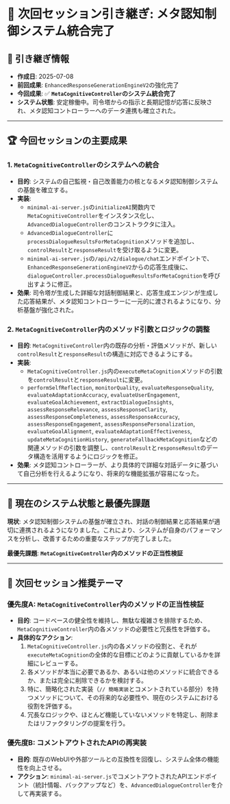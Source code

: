 # 🤝 次回セッション引き継ぎ: メタ認知制御システム統合完了

## 📅 **引き継ぎ情報**
- **作成日**: 2025-07-08
- **前回成果**: `EnhancedResponseGenerationEngineV2`の強化完了
- **今回成果**: ✅ **`MetaCognitiveController`のシステム統合完了**
- **システム状態**: 安定稼働中。司令塔からの指示と長期記憶が応答に反映され、メタ認知コントローラーへのデータ連携も確立された。

---

## 🏆 **今回セッションの主要成果**

### **1. `MetaCognitiveController`のシステムへの統合**
- **目的**: システムの自己監視・自己改善能力の核となるメタ認知制御システムの基盤を確立する。
- **実装**: 
    - `minimal-ai-server.js`の`initializeAI`関数内で`MetaCognitiveController`をインスタンス化し、`AdvancedDialogueController`のコンストラクタに注入。
    - `AdvancedDialogueController`に`processDialogueResultsForMetaCognition`メソッドを追加し、`controlResult`と`responseResult`を受け取るように変更。
    - `minimal-ai-server.js`の`/api/v2/dialogue/chat`エンドポイントで、`EnhancedResponseGenerationEngineV2`からの応答生成後に、`dialogueController.processDialogueResultsForMetaCognition`を呼び出すように修正。
- **効果**: 司令塔が生成した詳細な対話制御結果と、応答生成エンジンが生成した応答結果が、メタ認知コントローラーに一元的に渡されるようになり、分析基盤が強化された。

### **2. `MetaCognitiveController`内のメソッド引数とロジックの調整**
- **目的**: `MetaCognitiveController`内の既存の分析・評価メソッドが、新しい`controlResult`と`responseResult`の構造に対応できるようにする。
- **実装**: 
    - `MetaCognitiveController.js`内の`executeMetaCognition`メソッドの引数を`controlResult`と`responseResult`に変更。
    - `performSelfReflection`, `monitorQuality`, `evaluateResponseQuality`, `evaluateAdaptationAccuracy`, `evaluateUserEngagement`, `evaluateGoalAchievement`, `extractDialogueInsights`, `assessResponseRelevance`, `assessResponseClarity`, `assessResponseCompleteness`, `assessResponseAccuracy`, `assessResponseEngagement`, `assessResponsePersonalization`, `evaluateGoalAlignment`, `evaluateAdaptationEffectiveness`, `updateMetaCognitionHistory`, `generateFallbackMetaCognition`などの関連メソッドの引数を調整し、`controlResult`と`responseResult`のデータ構造を活用するようにロジックを修正。
- **効果**: メタ認知コントローラーが、より具体的で詳細な対話データに基づいて自己分析を行えるようになり、将来的な機能拡張が容易になった。

---

## 🎯 **現在のシステム状態と最優先課題**

**現状**: メタ認知制御システムの基盤が確立され、対話の制御結果と応答結果が適切に連携されるようになりました。これにより、システムが自身のパフォーマンスを分析し、改善するための重要なステップが完了しました。

**最優先課題**: **`MetaCognitiveController`内のメソッドの正当性検証**

---

## 🚀 **次回セッション推奨テーマ**

### **優先度A: `MetaCognitiveController`内のメソッドの正当性検証**
- **目的**: コードベースの健全性を維持し、無駄な複雑さを排除するため、`MetaCognitiveController`内の各メソッドの必要性と冗長性を評価する。
- **具体的なアクション**:
    1.  `MetaCognitiveController.js`内の各メソッドの役割と、それが`executeMetaCognition`の全体的な目標にどのように貢献しているかを詳細にレビューする。
    2.  各メソッドが本当に必要であるか、あるいは他のメソッドに統合できるか、または完全に削除できるかを検討する。
    3.  特に、簡略化された実装（`// 簡略実装`とコメントされている部分）を持つメソッドについて、その将来的な必要性や、現在のシステムにおける役割を評価する。
    4.  冗長なロジックや、ほとんど機能していないメソッドを特定し、削除またはリファクタリングの提案を行う。

### **優先度B: コメントアウトされたAPIの再実装**
- **目的**: 既存のWebUIや外部ツールとの互換性を回復し、システム全体の機能性を向上させる。
- **アクション**: `minimal-ai-server.js`でコメントアウトされたAPIエンドポイント（統計情報、バックアップなど）を、`AdvancedDialogueController`を介して再実装する。
